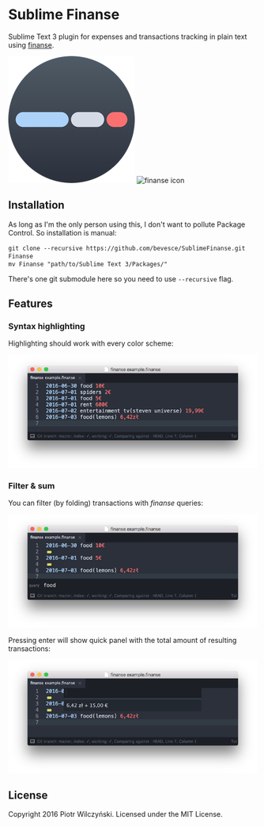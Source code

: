 # Sublime Finanse

Sublime Text 3 plugin for expenses and transactions tracking in plain text using [finanse](https://github.com/bevesce/finanse).

![sublime finanse icon](icon.png) ![finanse icon](https://github.com/bevesce/finanse/raw/master/icon.png)

## Installation

As long as I'm the only person using this, I don't want to pollute Package Control. So installation is manual:

```
git clone --recursive https://github.com/bevesce/SublimeFinanse.git Finanse
mv Finanse "path/to/Sublime Text 3/Packages/"
```

There's one git submodule here so you need to use `--recursive` flag.

## Features
### Syntax highlighting

Highlighting should work with every color scheme:

![Syntax highlighting](screenshots/syntax.png)

### Filter & sum

You can filter (by folding) transactions with *finanse* queries:

![filter](screenshots/filter.png)

Pressing enter will show quick panel with the total amount of resulting transactions:

![sum](screenshots/sum.png)


## License

Copyright 2016 Piotr Wilczyński. Licensed under the MIT License.